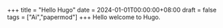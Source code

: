 +++
title = "Hello Hugo"
date = 2024-01-01T00:00:00+08:00
draft = false
tags = ["Ai","papermod"]
+++
Hello welcome to Hugo.

